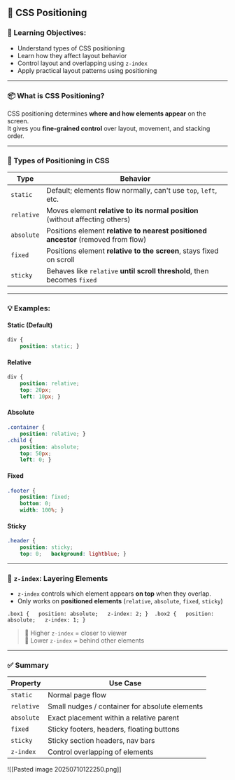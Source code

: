 ## 📍 CSS Positioning

### 🎯 Learning Objectives:

- Understand types of CSS positioning
- Learn how they affect layout behavior
- Control layout and overlapping using `z-index`
- Apply practical layout patterns using positioning

---

### 📦 What is CSS Positioning?

CSS positioning determines **where and how elements appear** on the screen.  
It gives you **fine-grained control** over layout, movement, and stacking order.

---

### 🧱 Types of Positioning in CSS

|Type|Behavior|
|---|---|
|`static`|Default; elements flow normally, can't use `top`, `left`, etc.|
|`relative`|Moves element **relative to its normal position** (without affecting others)|
|`absolute`|Positions element **relative to nearest positioned ancestor** (removed from flow)|
|`fixed`|Positions element **relative to the screen**, stays fixed on scroll|
|`sticky`|Behaves like `relative` **until scroll threshold**, then becomes `fixed`|

---

### 💡 Examples:

#### Static (Default)

```css
div {   
	position: static; }
```

#### Relative

```css
div {   
	position: relative;   
	top: 20px;   
	left: 10px; }
```

#### Absolute

```css
.container {   
	position: relative; }  
.child {   
	position: absolute;   
	top: 50px;   
	left: 0; }
```

#### Fixed

```css
.footer {   
	position: fixed;   
	bottom: 0;   
	width: 100%; }
```

#### Sticky

```css
.header {   
	position: sticky;   
	top: 0;   background: lightblue; }
```

---

### 🧊 `z-index`: Layering Elements

- `z-index` controls which element appears **on top** when they overlap.
- Only works on **positioned elements** (`relative`, `absolute`, `fixed`, `sticky`)

`.box1 {   position: absolute;   z-index: 2; }  .box2 {   position: absolute;   z-index: 1; }`

> 🔺 Higher `z-index` = closer to viewer  
> 🔻 Lower `z-index` = behind other elements

---

### ✅ Summary

| Property   | Use Case                                       |
| ---------- | ---------------------------------------------- |
| `static`   | Normal page flow                               |
| `relative` | Small nudges / container for absolute elements |
| `absolute` | Exact placement within a relative parent       |
| `fixed`    | Sticky footers, headers, floating buttons      |
| `sticky`   | Sticky section headers, nav bars               |
| `z-index`  | Control overlapping of elements                |
![[Pasted image 20250710122250.png]]
